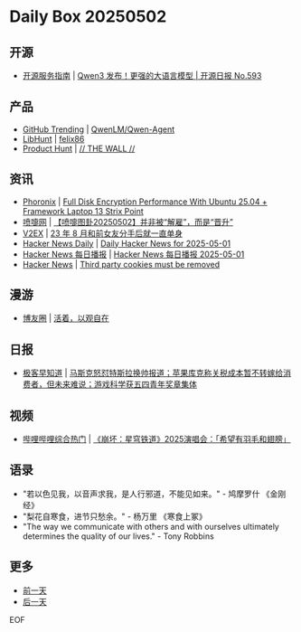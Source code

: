# Daily Box 20250502

## 开源
- [开源服务指南](https://osguider.com/blog/) | [Qwen3 发布！更强的大语言模型 | 开源日报 No.593](https://osguider.com/blog/post/daily/daily-593/)

## 产品
- [GitHub Trending](https://github.com/trending?since=daily) | [QwenLM/Qwen-Agent](https://github.com/QwenLM/Qwen-Agent)
- [LibHunt](https://www.libhunt.com/) | [felix86](https://www.libhunt.com/r/felix86)
- [Product Hunt](https://www.producthunt.com) | [// THE WALL //](https://www.producthunt.com/posts/the-wall-3)

## 资讯
- [Phoronix](https://www.phoronix.com/) | [Full Disk Encryption Performance With Ubuntu 25.04 + Framework Laptop 13 Strix Point](https://www.phoronix.com/review/ubuntu-2504-encryption)
- [喷嚏网](http://www.dapenti.com/blog/blog.asp?subjectid=70&name=xilei) | [【喷嚏图卦20250502】并非被“解雇”，而是“晋升”](http://www.dapenti.com/blog/more.asp?name=xilei&id=185725)
- [V2EX](https://www.v2ex.com/) | [23 年 8 月和前女友分手后就一直单身](https://www.v2ex.com/t/1129420)
- [Hacker News Daily](https://www.daemonology.net/hn-daily/) | [Daily Hacker News for 2025-05-01](https://www.daemonology.net/hn-daily/2025-05-01.html)
- [Hacker News 每日播报](https://hacker-news.agi.li/) | [Hacker News 每日播报 2025-05-01](https://hacker-news.agi.li/post/2025-05-01)
- [Hacker News](https://news.ycombinator.com/front) | [Third party cookies must be removed](https://news.ycombinator.com/item?id=43865132)

## 漫游
- [博友圈](https://www.boyouquan.com/home) | [活着，以观自在](https://www.boyouquan.com/go?from=feed&link=https%3A%2F%2Fwww.xiangshitan.com%2Fpost%2F3400.html)

## 日报
- [极客早知道](https://www.geekpark.net/column/74) | [马斯克怒怼特斯拉换帅报道；苹果库克称关税成本暂不转嫁给消费者，但未来难说；游戏科学获五四青年奖章集体](https://www.geekpark.net/news/348953)

## 视频
- [哔哩哔哩综合热门](https://www.bilibili.com/v/popular/all/) | [《崩坏：星穹铁道》2025演唱会：「希望有羽毛和翅膀」](https://b23.tv/BV172V5zsEjX)

## 语录
- "若以色见我，以音声求我，是人行邪道，不能见如来。" - 鸠摩罗什 《金刚经》
- "梨花自寒食，进节只愁余。" - 杨万里 《寒食上冢》
- "The way we communicate with others and with ourselves ultimately determines the quality of our lives." - Tony Robbins

## 更多
- [前一天](daily-box-20250501.md)
- [后一天](daily-box-20250503.md)

EOF